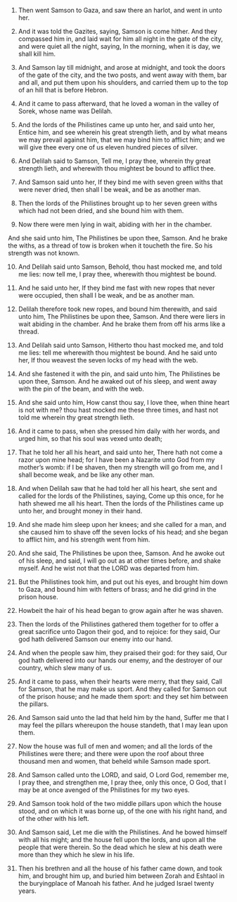 1. Then went Samson to Gaza, and saw there an harlot, and went in
unto her.

2. And it was told the Gazites, saying, Samson is come hither. And
they compassed him in, and laid wait for him all night in the gate of
the city, and were quiet all the night, saying, In the morning, when
it is day, we shall kill him.

3. And Samson lay till midnight, and arose at midnight, and took the
doors of the gate of the city, and the two posts, and went away with
them, bar and all, and put them upon his shoulders, and carried them
up to the top of an hill that is before Hebron.

4. And it came to pass afterward, that he loved a woman in the
valley of Sorek, whose name was Delilah.

5. And the lords of the Philistines came up unto her, and said unto
her, Entice him, and see wherein his great strength lieth, and by what
means we may prevail against him, that we may bind him to afflict him;
and we will give thee every one of us eleven hundred pieces of silver.

6. And Delilah said to Samson, Tell me, I pray thee, wherein thy
great strength lieth, and wherewith thou mightest be bound to afflict
thee.

7. And Samson said unto her, If they bind me with seven green withs
that were never dried, then shall I be weak, and be as another man.

8. Then the lords of the Philistines brought up to her seven green
withs which had not been dried, and she bound him with them.

9. Now there were men lying in wait, abiding with her in the
chamber.

And she said unto him, The Philistines be upon thee, Samson. And he
brake the withs, as a thread of tow is broken when it toucheth the
fire. So his strength was not known.

10. And Delilah said unto Samson, Behold, thou hast mocked me, and
told me lies: now tell me, I pray thee, wherewith thou mightest be
bound.

11. And he said unto her, If they bind me fast with new ropes that
never were occupied, then shall I be weak, and be as another man.

12. Delilah therefore took new ropes, and bound him therewith, and
said unto him, The Philistines be upon thee, Samson. And there were
liers in wait abiding in the chamber. And he brake them from off his
arms like a thread.

13. And Delilah said unto Samson, Hitherto thou hast mocked me, and
told me lies: tell me wherewith thou mightest be bound. And he said
unto her, If thou weavest the seven locks of my head with the web.

14. And she fastened it with the pin, and said unto him, The
Philistines be upon thee, Samson. And he awaked out of his sleep, and
went away with the pin of the beam, and with the web.

15. And she said unto him, How canst thou say, I love thee, when
thine heart is not with me? thou hast mocked me these three times, and
hast not told me wherein thy great strength lieth.

16. And it came to pass, when she pressed him daily with her words,
and urged him, so that his soul was vexed unto death;

17. That he
told her all his heart, and said unto her, There hath not come a razor
upon mine head; for I have been a Nazarite unto God from my mother’s
womb: if I be shaven, then my strength will go from me, and I shall
become weak, and be like any other man.

18. And when Delilah saw that he had told her all his heart, she
sent and called for the lords of the Philistines, saying, Come up this
once, for he hath shewed me all his heart. Then the lords of the
Philistines came up unto her, and brought money in their hand.

19. And she made him sleep upon her knees; and she called for a man,
and she caused him to shave off the seven locks of his head; and she
began to afflict him, and his strength went from him.

20. And she said, The Philistines be upon thee, Samson. And he awoke
out of his sleep, and said, I will go out as at other times before,
and shake myself. And he wist not that the LORD was departed from him.

21. But the Philistines took him, and put out his eyes, and brought
him down to Gaza, and bound him with fetters of brass; and he did
grind in the prison house.

22. Howbeit the hair of his head began to grow again after he was
shaven.

23. Then the lords of the Philistines gathered them together for to
offer a great sacrifice unto Dagon their god, and to rejoice: for they
said, Our god hath delivered Samson our enemy into our hand.

24. And when the people saw him, they praised their god: for they
said, Our god hath delivered into our hands our enemy, and the
destroyer of our country, which slew many of us.

25. And it came to pass, when their hearts were merry, that they
said, Call for Samson, that he may make us sport. And they called for
Samson out of the prison house; and he made them sport: and they set
him between the pillars.

26. And Samson said unto the lad that held him by the hand, Suffer
me that I may feel the pillars whereupon the house standeth, that I
may lean upon them.

27. Now the house was full of men and women; and all the lords of
the Philistines were there; and there were upon the roof about three
thousand men and women, that beheld while Samson made sport.

28. And Samson called unto the LORD, and said, O Lord God, remember
me, I pray thee, and strengthen me, I pray thee, only this once, O
God, that I may be at once avenged of the Philistines for my two eyes.

29. And Samson took hold of the two middle pillars upon which the
house stood, and on which it was borne up, of the one with his right
hand, and of the other with his left.

30. And Samson said, Let me die with the Philistines. And he bowed
himself with all his might; and the house fell upon the lords, and
upon all the people that were therein. So the dead which he slew at
his death were more than they which he slew in his life.

31. Then his brethren and all the house of his father came down, and
took him, and brought him up, and buried him between Zorah and Eshtaol
in the buryingplace of Manoah his father. And he judged Israel twenty
years.
